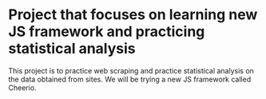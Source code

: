# Project that focuses on learning new JS framework and practicing statistical analysis
This project is to practice web scraping and practice statistical analysis on the data obtained from sites. We will be trying a new JS framework called Cheerio.
